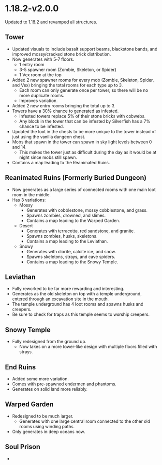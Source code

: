 # 1.18.2-v2.0.0
Updated to 1.18.2 and revamped all structures.

## Tower
- Updated visuals to include basalt support beams, blackstone bands, and improved mossy/cracked stone brick distribution.
- Now generates with 5-7 floors.
	- 1 entry room
	- 3-5 spawner room (Zombie, Skeleton, or Spider)
	- 1 Vex room at the top
- Added 2 new spawner rooms for every mob (Zombie, Skeleton, Spider, and Vex) bringing the total rooms for each type up to 3.
	- Each room can only generate once per tower, so there will be no more duplicate rooms.
	- Improves variation.
- Added 2 new entry rooms bringing the total up to 3.
- Towers have a 30% chance to generated as infested.
	- Infested towers replace 5% of their stone bricks with cobwebs.
	- Any block in the tower that can be infested by Silverfish has a 7% chance to be infested.
- Updated the loot in the chests to be more unique to the tower instead of just using the vanilla dungeon chest.
- Mobs that spawn in the tower can spawn in sky light levels between 0 and 14.
	- This makes the tower just as difficult during the day as it would be at night since mobs still spawn.
- Contains a map leading to the Reanimated Ruins.

## Reanimated Ruins (Formerly Buried Dungeon)
- Now generates as a large series of connected rooms with one main loot room in the middle.
- Has 3 variations:
	- Mossy
		- Generates with cobblestone, mossy cobblestone, and grass.
		- Spawns zombies, drowned, and slimes.
		- Contains a map leading to the Warped Garden.
	- Desert
		- Generates with terracotta, red sandstone, and granite.
		- Spawns zombies, husks, skeletons.
		- Contains a map leading to the Leviathan.
	- Snowy
		- Generates with diorite, calcite ice, and snow.
		- Spawns skeletons, strays, and cave spiders.
		- Contains a map leading to the Snowy Temple.

## Leviathan
- Fully reworked to be far more rewarding and interesting.
- Generates as the old skeleton on top with a temple underground, entered through an excavation site in the mouth.
- The temple underground has 4 loot rooms and spawns husks and creepers. 
- Be sure to check for traps as this temple seems to worship creepers.

## Snowy Temple
- Fully redesigned from the ground up.
	- Now takes on a more tower-like design with multiple floors filled with strays.

## End Ruins
- Added some more variation.
- Comes with pre-spawned endermen and phantoms.
- Generates on solid land more reliably.

## Warped Garden
- Redesigned to be much larger.
	- Generates with one large central room connected to the other old rooms using winding paths.
- Only generates in deep oceans now.

## Soul Prison
- 